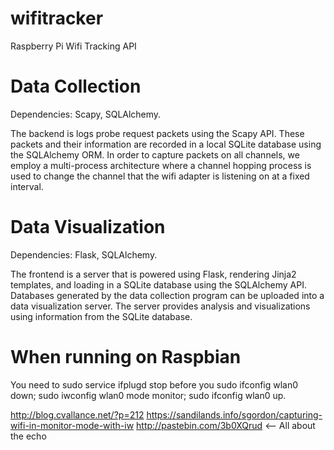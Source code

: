 wifitracker
===========

Raspberry Pi Wifi Tracking API

# Data Collection

Dependencies: Scapy, SQLAlchemy.

The backend is logs probe request packets using the Scapy API. These packets and their information are recorded in a local SQLite database using the SQLAlchemy ORM. In order to capture packets on all channels, we employ a multi-process architecture where a channel hopping process is used to change the channel that the wifi adapter is listening on at a fixed interval.

# Data Visualization

Dependencies: Flask, SQLAlchemy.

The frontend is a server that is powered using Flask, rendering Jinja2 templates, and loading in a SQLite database using the SQLAlchemy API. Databases generated by the data collection program can be uploaded into a data visualization server. The server provides analysis and visualizations using information from the SQLite database.

# When running on Raspbian

You need to sudo service ifplugd stop before you sudo ifconfig wlan0 down; sudo iwconfig wlan0 mode monitor; sudo ifconfig wlan0 up.

http://blog.cvallance.net/?p=212
https://sandilands.info/sgordon/capturing-wifi-in-monitor-mode-with-iw
http://pastebin.com/3b0XQrud  <-- All about the echo
